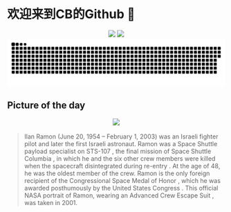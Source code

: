 
# 欢迎来到CB的Github 👋

<div align="center">
  <img height="137px" src="https://github-readme-stats.vercel.app/api?username=SuperCB&show_icons=true&theme=radical" />
  <img height="137px" src="https://github-readme-stats.vercel.app/api/top-langs/?username=SuperCB&hide_title=true&hide_border=true&layout=compact&langs_count=6&text_color=000&icon_color=fff" />
</div>


<div align="center">
    <img src="./contribution-snake/github-contribution-grid-snake.svg" />
</div>



## Picture of the day
<div align="center">
  <img width=400px src="https://upload.wikimedia.org/wikipedia/commons/thumb/4/48/Ilan_Ramon%2C_NASA_photo_portrait_in_orange_suit.jpg/450px-Ilan_Ramon%2C_NASA_photo_portrait_in_orange_suit.jpg" />
</div>

>Ilan Ramon  (June 20, 1954 – February 1, 2003) was an Israeli fighter pilot and later the first Israeli astronaut. Ramon was a  Space Shuttle  payload specialist on  STS-107 , the final mission of  Space Shuttle  Columbia , in which he and the six other crew members were killed when  the spacecraft disintegrated during re-entry . At the age of 48, he was the oldest member of the crew. Ramon is the only foreign recipient of the  Congressional Space Medal of Honor , which he was awarded posthumously by the  United States Congress . This official  NASA  portrait of Ramon, wearing an  Advanced Crew Escape Suit , was taken in 2001.


